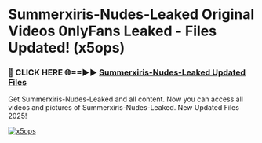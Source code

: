 # Summerxiris-Nudes-Leaked Original Videos 0nlyFans Leaked - Files Updated! (x5ops)

<h3>🔴 CLICK HERE 🌐==►► <a href="https://tinyurl.com/yc6ubb5a" rel="nofollow">Summerxiris-Nudes-Leaked Updated Files</a></h3>

Get Summerxiris-Nudes-Leaked and all content. Now you can access all videos and pictures of Summerxiris-Nudes-Leaked. New Updated Files 2025!

[![x5ops](https://i.imgur.com/7eu0CRL.gif)](https://tinyurl.com/yc6ubb5a)
